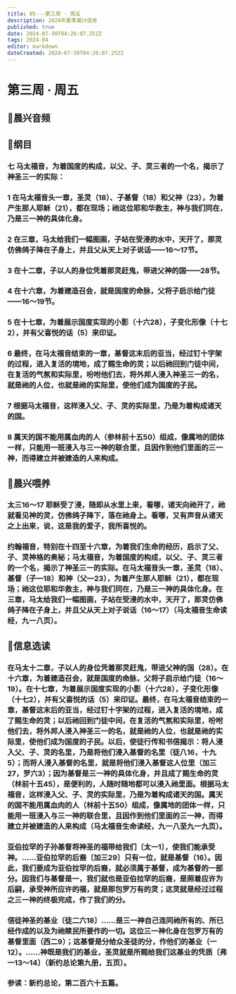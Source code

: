 ```yaml
---
title: 05---第三周 · 周五
description: 2024年夏季晨兴信息
published: true
date: 2024-07-30T04:26:07.252Z
tags: 2024-04
editor: markdown
dateCreated: 2024-07-30T04:26:07.252Z
---
```


# 第三周 · 周五
## 🎵晨兴音频

## 📖纲目

### 七    马太福音，为着国度的构成，以父、子、灵三者的一个名，揭示了神圣三一的实际：

### 1    在马太福音头一章，圣灵（18）、子基督（18）和父神（23），为着产生那人耶稣（21），都在现场；祂这位耶和华救主，神与我们同在，乃是三一神的具体化身。

### 2    在三章，马太给我们一幅图画，子站在受浸的水中，天开了，那灵仿佛鸽子降在子身上，并且父从天上对子说话——16～17节。

### 3    在十二章，子以人的身位凭着那灵赶鬼，带进父神的国——28节。

### 4    在十六章，为着建造召会，就是国度的命脉，父将子启示给门徒——16～19节。

### 5    在十七章，为着展示国度实现的小影（十六28），子变化形像（十七2），并有父喜悦的话（5）来印证。

### 6    最终，在马太福音结束的一章，基督这末后的亚当，经过钉十字架的过程，进入复活的境地，成了赐生命的灵；以后祂回到门徒中间，在复活的气氛和实际里，吩咐他们去，将外邦人浸入神圣三一的名，就是祂的人位，也就是祂的实际里，使他们成为国度的子民。

### 7    根据马太福音，这样浸入父、子、灵的实际里，乃是为着构成诸天的国。

### 8    属天的国不能用属血肉的人（参林前十五50）组成，像属地的团体一样，只能用一班浸入与三一神的联合里，且因作到他们里面的三一神，而得建立并被建造的人来构成。

## 📖晨兴喂养

### 太三16～17    耶稣受了浸，随即从水里上来，看哪，诸天向祂开了，祂就看见神的灵，仿佛鸽子降下，落在祂身上。看哪，又有声音从诸天之上出来，说，这是我的爱子，我所喜悦的。

### 约翰福音，特别在十四至十六章，为着我们生命的经历，启示了父、子、灵神格的奥秘；马太福音，为着国度的构成，以父、子、灵三者的一个名，揭示了神圣三一的实际。在马太福音头一章，圣灵（18）、基督（子—18）和神（父—23），为着产生那人耶稣（21），都在现场；祂这位耶和华救主，神与我们同在，乃是三一神的具体化身。在三章，马太给我们一幅图画，子站在受浸的水中，天开了，那灵仿佛鸽子降在子身上，并且父从天上对子说话（16～17）（马太福音生命读经，九一八页）。

## 📖信息选读

### 在马太十二章，子以人的身位凭着那灵赶鬼，带进父神的国（28）。在十六章，为着建造召会，就是国度的命脉，父将子启示给门徒（16～19）。在十七章，为着展示国度实现的小影（十六28），子变化形像（十七2），并有父喜悦的话（5）来印证。最终，在马太福音结束的一章，基督这末后的亚当，经过钉十字架的过程，进入复活的境地，成了赐生命的灵；以后祂回到门徒中间，在复活的气氛和实际里，吩咐他们去，将外邦人浸入神圣三一的名，就是祂的人位，也就是祂的实际里，使他们成为国度的子民。以后，使徒行传和书信揭示：将人浸入父、子、灵的名里，乃是将他们浸入基督的名里（徒八16，十九5）；而将人浸入基督的名里，就是将他们浸入基督这人位里（加三27，罗六3）；因为基督是三一神的具体化身，并且成了赐生命的灵（林前十五45），是便利的，人随时随地都可以浸入祂里面。根据马太福音，这样浸入父、子、灵的实际里，乃是为着构成诸天的国。属天的国不能用属血肉的人（林前十五50）组成，像属地的团体一样，只能用一班浸入与三一神的联合里，且因作到他们里面的三一神，而得建立并被建造的人来构成（马太福音生命读经，九一八至九一九页）。

### 亚伯拉罕的子孙基督将神圣的福带给我们〔太一1〕，使我们能承受神。……亚伯拉罕的后裔〔加三29〕只有一位，就是基督（16）。因此，我们要成为亚伯拉罕的后裔，就必须属于基督，成为基督的一部分。因我们与基督是一，我们就也是亚伯拉罕的后裔，是照着应许为后嗣，承受神所应许的福，就是那包罗万有的灵；这灵就是经过过程之三一神的终极完成，作了我们的分。

### 信徒神圣的基业〔徒二六18〕……是三一神自己连同祂所有的、所已经作成的以及为祂赎民所要作的一切。这位三一神化身在包罗万有的基督里面（西二9）；这基督是分给众圣徒的分，作他们的基业（一12）。……神既是我们的基业，圣灵就是所赐给我们这基业的凭质〔弗一13～14〕（新约总论第九册，五页）。

### 参读：新约总论，第二百六十五篇。
<!-- Google tag (gtag.js) -->
<script async src="https://www.googletagmanager.com/gtag/js?id=G-1P8709Z16T"></script>
<script>
  window.dataLayer = window.dataLayer || [];
  function gtag(){dataLayer.push(arguments);}
  gtag('js', new Date());

  gtag('config', 'G-1P8709Z16T');
</script>
